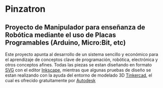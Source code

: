 # Pinzatron
## Proyecto de Manipulador para enseñanza de Robótica mediante el uso de Placas Programables (Arduino, Micro:Bit, etc)
Este proyecto apunta al desarrollo de un sistema sencillo y económico para el aprendizaje de conceptos clave de programación, robótica, electrónica y otros conceptos afines.
Todas las piezas se estan diseñando en formato [SVG](https://en.wikipedia.org/wiki/SVG) con el editor [Inkscape](https://inkscape.org/es/), mientras que algunas pruebas de diseño se estan realizando con la ayuda del entorno de modelado 3D [Tinkercad](https://www.tinkercad.com/), el cual es ofrecido gratuitamente por [Autodesk](https://www.autodesk.com/)
